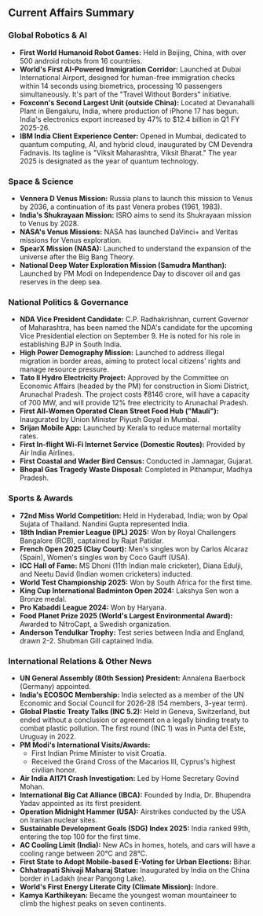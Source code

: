## Current Affairs Summary

### Global Robotics & AI
*   **First World Humanoid Robot Games:** Held in Beijing, China, with over 500 android robots from 16 countries.
*   **World's First AI-Powered Immigration Corridor:** Launched at Dubai International Airport, designed for human-free immigration checks within 14 seconds using biometrics, processing 10 passengers simultaneously. It's part of the "Travel Without Borders" initiative.
*   **Foxconn's Second Largest Unit (outside China):** Located at Devanahalli Plant in Bengaluru, India, where production of iPhone 17 has begun. India's electronics export increased by 47% to $12.4 billion in Q1 FY 2025-26.
*   **IBM India Client Experience Center:** Opened in Mumbai, dedicated to quantum computing, AI, and hybrid cloud, inaugurated by CM Devendra Fadnavis. Its tagline is "Viksit Maharashtra, Viksit Bharat." The year 2025 is designated as the year of quantum technology.

### Space & Science
*   **Vennera D Venus Mission:** Russia plans to launch this mission to Venus by 2036, a continuation of its past Venera probes (1961, 1983).
*   **India's Shukrayaan Mission:** ISRO aims to send its Shukrayaan mission to Venus by 2028.
*   **NASA's Venus Missions:** NASA has launched DaVinci+ and Veritas missions for Venus exploration.
*   **SpearX Mission (NASA):** Launched to understand the expansion of the universe after the Big Bang Theory.
*   **National Deep Water Exploration Mission (Samudra Manthan):** Launched by PM Modi on Independence Day to discover oil and gas reserves in the deep sea.

### National Politics & Governance
*   **NDA Vice President Candidate:** C.P. Radhakrishnan, current Governor of Maharashtra, has been named the NDA's candidate for the upcoming Vice Presidential election on September 9. He is noted for his role in establishing BJP in South India.
*   **High Power Demography Mission:** Launched to address illegal migration in border areas, aiming to protect local citizens' rights and manage resource pressure.
*   **Tato II Hydro Electricity Project:** Approved by the Committee on Economic Affairs (headed by the PM) for construction in Siomi District, Arunachal Pradesh. The project costs ₹8146 crore, will have a capacity of 700 MW, and will provide 12% free electricity to Arunachal Pradesh.
*   **First All-Women Operated Clean Street Food Hub ("Mauli"):** Inaugurated by Union Minister Piyush Goyal in Mumbai.
*   **Srijan Mobile App:** Launched by Kerala to reduce maternal mortality rates.
*   **First In-flight Wi-Fi Internet Service (Domestic Routes):** Provided by Air India Airlines.
*   **First Coastal and Wader Bird Census:** Conducted in Jamnagar, Gujarat.
*   **Bhopal Gas Tragedy Waste Disposal:** Completed in Pithampur, Madhya Pradesh.

### Sports & Awards
*   **72nd Miss World Competition:** Held in Hyderabad, India; won by Opal Sujata of Thailand. Nandini Gupta represented India.
*   **18th Indian Premier League (IPL) 2025:** Won by Royal Challengers Bangalore (RCB), captained by Rajat Patidar.
*   **French Open 2025 (Clay Court):** Men's singles won by Carlos Alcaraz (Spain), Women's singles won by Coco Gauff (USA).
*   **ICC Hall of Fame:** MS Dhoni (11th Indian male cricketer), Diana Edulji, and Neetu David (Indian women cricketers) inducted.
*   **World Test Championship 2025:** Won by South Africa for the first time.
*   **King Cup International Badminton Open 2024:** Lakshya Sen won a Bronze medal.
*   **Pro Kabaddi League 2024:** Won by Haryana.
*   **Food Planet Prize 2025 (World's Largest Environmental Award):** Awarded to NitroCapt, a Swedish organization.
*   **Anderson Tendulkar Trophy:** Test series between India and England, drawn 2-2. Shubman Gill captained India.

### International Relations & Other News
*   **UN General Assembly (80th Session) President:** Annalena Baerbock (Germany) appointed.
*   **India's ECOSOC Membership:** India selected as a member of the UN Economic and Social Council for 2026-28 (54 members, 3-year term).
*   **Global Plastic Treaty Talks (INC 5.2):** Held in Geneva, Switzerland, but ended without a conclusion or agreement on a legally binding treaty to combat plastic pollution. The first round (INC 1) was in Punta del Este, Uruguay in 2022.
*   **PM Modi's International Visits/Awards:**
    *   First Indian Prime Minister to visit Croatia.
    *   Received the Grand Cross of the Macarios III, Cyprus's highest civilian honor.
*   **Air India AI171 Crash Investigation:** Led by Home Secretary Govind Mohan.
*   **International Big Cat Alliance (IBCA):** Founded by India, Dr. Bhupendra Yadav appointed as its first president.
*   **Operation Midnight Hammer (USA):** Airstrikes conducted by the USA on Iranian nuclear sites.
*   **Sustainable Development Goals (SDG) Index 2025:** India ranked 99th, entering the top 100 for the first time.
*   **AC Cooling Limit (India):** New ACs in homes, hotels, and cars will have a cooling range between 20°C and 28°C.
*   **First State to Adopt Mobile-based E-Voting for Urban Elections:** Bihar.
*   **Chhatrapati Shivaji Maharaj Statue:** Inaugurated by India on the China border in Ladakh (near Pangong Lake).
*   **World's First Energy Literate City (Climate Mission):** Indore.
*   **Kamya Karthikeyan:** Became the youngest woman mountaineer to climb the highest peaks on seven continents.